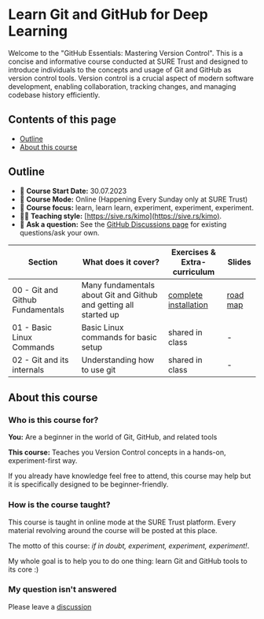 # Learn Git and GitHub for Deep Learning

Welcome to the "GitHub Essentials: Mastering Version Control". This is a concise and informative course conducted at SURE Trust and designed to introduce individuals to the concepts and usage of Git and GitHub as version control tools. Version control is a crucial aspect of modern software development, enabling collaboration, tracking changes, and managing codebase history efficiently.


## Contents of this page

* [Outline](https://github.com/Harshee-Pitroda/Git-Version-Control#Outline)
* [About this course](https://github.com/Harshee-Pitroda/Git-Version-Control#about-this-course)

## Outline

* 📖 **Course Start Date:** 30.07.2023
* 🎥 **Course Mode:** Online (Happening Every Sunday only at SURE Trust)
* 🔬 **Course focus:** learn, learn learn, experiment, experiment, experiment.
* 🏃‍♂️ **Teaching style:** [https://sive.rs/kimo](https://sive.rs/kimo).
* 🤔 **Ask a question:** See the [GitHub Discussions page](https://github.com/Harshee-Pitroda/Git-Version-Control/discussions) for existing questions/ask your own.

| **Section** | **What does it cover?** | **Exercises & Extra-curriculum** | **Slides** |
| ----- | ----- | ----- | ----- |
| 00 - Git and Github Fundamentals | Many fundamentals about Git and Github and getting all started up | [complete installation](https://github.com/Harshee-Pitroda/Git-Version-Control/blob/main/SETUP.MD) | [road map](https://github.com/Harshee-Pitroda/Git-Version-Control/blob/main/Materials/1%20-%20Roadmap.jpg) |
| 01 - Basic Linux Commands | Basic Linux commands for basic setup | shared in class | - |
| 02 - Git and its internals | Understanding how to use git | shared in class | - |

## About this course

### Who is this course for?

**You:** Are a beginner in the world of Git, GitHub, and related tools

**This course:** Teaches you Version Control concepts in a hands-on, experiment-first way.

If you already have knowledge feel free to attend, this course may help but it is specifically designed to be beginner-friendly.

### How is the course taught?

This course is taught in online mode at the SURE Trust platform. Every material revolving around the course will be posted at this place.

The motto of this course: *if in doubt, experiment, experiment, experiment!*.

My whole goal is to help you to do one thing: learn Git and GitHub tools to its core :)


### My question isn't answered 

Please leave a [discussion](https://github.com/Harshee-Pitroda/Git-Version-Control/discussions)
